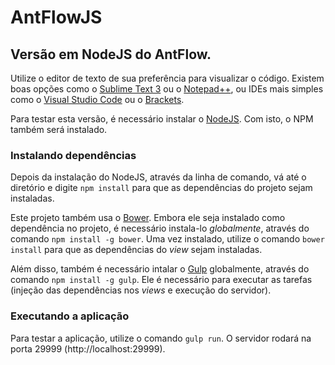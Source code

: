 # AntFlowJS #

## Versão em NodeJS do AntFlow.

Utilize o editor de texto de sua preferência para visualizar o código. Existem boas opções como o [Sublime Text 3](http://www.sublimetext.com/) ou o [Notepad++](https://notepad-plus-plus.org/), ou IDEs mais simples como o [Visual Studio Code](https://code.visualstudio.com/) ou o [Brackets](http://brackets.io/).

Para testar esta versão, é necessário instalar o [NodeJS](https://nodejs.org/). Com isto, o NPM também será instalado.

### Instalando dependências
Depois da instalação do NodeJS, através da linha de comando, vá até o diretório e digite `npm install` para que as dependências do projeto sejam instaladas.

Este projeto também usa o [Bower](http://bower.io/). Embora ele seja instalado como dependência no projeto, é necessário instala-lo *globalmente*, através do comando `npm install -g bower`. Uma vez instalado, utilize o comando `bower install` para que as dependências do *view* sejam instaladas.

Além disso, também é necessário intalar o [Gulp](http://gulpjs.com/) globalmente, através do comando `npm install -g gulp`. Ele é necessário para executar as tarefas (injeção das dependências nos *views* e execução do servidor).

### Executando a aplicação
Para testar a aplicação, utilize o comando `gulp run`. O servidor rodará na porta 29999 (http://localhost:29999).
